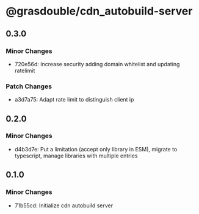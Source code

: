 # @grasdouble/cdn_autobuild-server

## 0.3.0

### Minor Changes

- 720e56d: Increase security adding domain whitelist and updating ratelimit

### Patch Changes

- a3d7a75: Adapt rate limit to distinguish client ip

## 0.2.0

### Minor Changes

- d4b3d7e: Put a limitation (accept only library in ESM), migrate to typescript, manage libraries with multiple entries

## 0.1.0

### Minor Changes

- 71b55cd: Initialize cdn autobuild server
